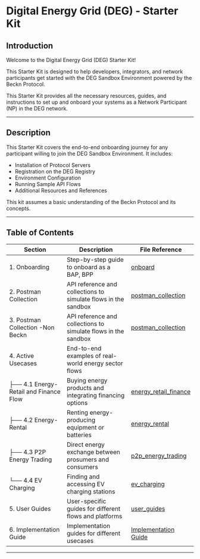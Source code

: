 # Digital Energy Grid (DEG) - Starter Kit

## Introduction

Welcome to the Digital Energy Grid (DEG) Starter Kit!

This Starter Kit is designed to help developers, integrators, and network participants get started with the DEG Sandbox Environment powered by the Beckn Protocol.

This Starter Kit provides all the necessary resources, guides, and instructions to set up and onboard your systems as a Network Participant (NP) in the DEG network.

---

## Description

This Starter Kit covers the end-to-end onboarding journey for any participant willing to join the DEG Sandbox Environment. It includes:

- Installation of Protocol Servers
- Registration on the DEG Registry
- Environment Configuration
- Running Sample API Flows
- Additional Resources and References

This kit assumes a basic understanding of the Beckn Protocol and its concepts.

---

## Table of Contents

| Section                                | Description                                                    | File Reference                                                              |
| -------------------------------------- | -------------------------------------------------------------- | --------------------------------------------------------------------------- |
| 1. Onboarding                          | Step-by-step guide to onboard as a BAP, BPP                    | [onboard](./STARTER_KIT/onboard.md)                                         |
| 2. Postman Collection                  | API reference and collections to simulate flows in the sandbox | [postman_collection](./STARTER_KIT/DEG_Starter_Kit.postman_collection.json) |
| 3. Postman Collection -Non Beckn                 | API reference and collections to simulate flows in the sandbox | [postman_collection](./STARTER_KIT/DEG_Starter_kit_Non_beckn.postman_collection.json) |
| 4. Active Usecases                     | End-to-end examples of real-world energy sector flows          |
| ├── 4.1 Energy-Retail and Finance Flow | Buying energy products and integrating financing options       | [energy_retail_finance](./STARTER_KIT/deg_retail_usecase.md)                |
| ├── 4.2 Energy-Rental                  | Renting energy-producing equipment or batteries                | [energy_rental](./STARTER_KIT/deg_rental_usecase.md)                        |
| ├── 4.3 P2P Energy Trading             | Direct energy exchange between prosumers and consumers         | [p2p_energy_trading](./STARTER_KIT/deg_p2p_trading_usecase.md)              |
| └── 4.4 EV Charging                    | Finding and accessing EV charging stations                     | [ev_charging](./STARTER_KIT/deg_ev_charging_usecase.md)                     |
| 5. User Guides                         | User-specific guides for different flows and platforms         | [user_guides](./STARTER_KIT/user_guide.md)                                  |
| 6. Implementation Guide                | Implementation guides for different usecases                   | [Implementation Guide](./STARTER_KIT/generic_implementation_guide.md)       |

---

